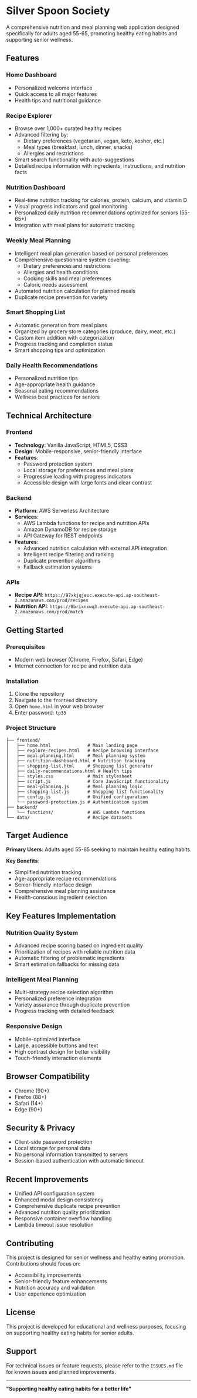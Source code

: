 # Silver Spoon Society

A comprehensive nutrition and meal planning web application designed specifically for adults aged 55-65, promoting healthy eating habits and supporting senior wellness.

## Features

### Home Dashboard
- Personalized welcome interface
- Quick access to all major features
- Health tips and nutritional guidance

### Recipe Explorer
- Browse over 1,000+ curated healthy recipes
- Advanced filtering by:
  - Dietary preferences (vegetarian, vegan, keto, kosher, etc.)
  - Meal types (breakfast, lunch, dinner, snacks)
  - Allergies and restrictions
- Smart search functionality with auto-suggestions
- Detailed recipe information with ingredients, instructions, and nutrition facts

### Nutrition Dashboard
- Real-time nutrition tracking for calories, protein, calcium, and vitamin D
- Visual progress indicators and goal monitoring
- Personalized daily nutrition recommendations optimized for seniors (55-65+)
- Integration with meal plans for automatic tracking

### Weekly Meal Planning
- Intelligent meal plan generation based on personal preferences
- Comprehensive questionnaire system covering:
  - Dietary preferences and restrictions
  - Allergies and health conditions
  - Cooking skills and meal preferences
  - Caloric needs assessment
- Automated nutrition calculation for planned meals
- Duplicate recipe prevention for variety

### Smart Shopping List
- Automatic generation from meal plans
- Organized by grocery store categories (produce, dairy, meat, etc.)
- Custom item addition with categorization
- Progress tracking and completion status
- Smart shopping tips and optimization

### Daily Health Recommendations
- Personalized nutrition tips
- Age-appropriate health guidance
- Seasonal eating recommendations
- Wellness best practices for seniors

## Technical Architecture

### Frontend
- **Technology**: Vanilla JavaScript, HTML5, CSS3
- **Design**: Mobile-responsive, senior-friendly interface
- **Features**:
  - Password protection system
  - Local storage for preferences and meal plans
  - Progressive loading with progress indicators
  - Accessible design with large fonts and clear contrast

### Backend
- **Platform**: AWS Serverless Architecture
- **Services**:
  - AWS Lambda functions for recipe and nutrition APIs
  - Amazon DynamoDB for recipe storage
  - API Gateway for REST endpoints
- **Features**:
  - Advanced nutrition calculation with external API integration
  - Intelligent recipe filtering and ranking
  - Duplicate prevention algorithms
  - Fallback estimation systems

### APIs
- **Recipe API**: `https://97xkjqjeuc.execute-api.ap-southeast-2.amazonaws.com/prod/recipes`
- **Nutrition API**: `https://0brixnxwq3.execute-api.ap-southeast-2.amazonaws.com/prod/match`

## Getting Started

### Prerequisites
- Modern web browser (Chrome, Firefox, Safari, Edge)
- Internet connection for recipe and nutrition data

### Installation
1. Clone the repository
2. Navigate to the `frontend` directory
3. Open `home.html` in your web browser
4. Enter password: `tp33`

### Project Structure
```
├── frontend/
│   ├── home.html              # Main landing page
│   ├── explore-recipes.html   # Recipe browsing interface
│   ├── meal-planning.html     # Meal planning system
│   ├── nutrition-dashboard.html # Nutrition tracking
│   ├── shopping-list.html     # Shopping list generator
│   ├── daily-recommendations.html # Health tips
│   ├── styles.css             # Main stylesheet
│   ├── script.js              # Core JavaScript functionality
│   ├── meal-planning.js       # Meal planning logic
│   ├── shopping-list.js       # Shopping list functionality
│   ├── config.js              # Unified configuration
│   └── password-protection.js # Authentication system
├── backend/
│   └── functions/             # AWS Lambda functions
└── data/                      # Recipe datasets
```

## Target Audience

**Primary Users**: Adults aged 55-65 seeking to maintain healthy eating habits

**Key Benefits**:
- Simplified nutrition tracking
- Age-appropriate recipe recommendations
- Senior-friendly interface design
- Comprehensive meal planning assistance
- Health-conscious ingredient selection

## Key Features Implementation

### Nutrition Quality System
- Advanced recipe scoring based on ingredient quality
- Prioritization of recipes with reliable nutrition data
- Automatic filtering of problematic ingredients
- Smart estimation fallbacks for missing data

### Intelligent Meal Planning
- Multi-strategy recipe selection algorithm
- Personalized preference integration
- Variety assurance through duplicate prevention
- Progress tracking with detailed feedback

### Responsive Design
- Mobile-optimized interface
- Large, accessible buttons and text
- High contrast design for better visibility
- Touch-friendly interaction elements

## Browser Compatibility

- Chrome (90+)
- Firefox (88+)
- Safari (14+)
- Edge (90+)

## Security & Privacy

- Client-side password protection
- Local storage for personal data
- No personal information transmitted to servers
- Session-based authentication with automatic timeout

## Recent Improvements

- Unified API configuration system
- Enhanced modal design consistency
- Comprehensive duplicate recipe prevention
- Advanced nutrition quality prioritization
- Responsive container overflow handling
- Lambda timeout issue resolution

## Contributing

This project is designed for senior wellness and healthy eating promotion. Contributions should focus on:
- Accessibility improvements
- Senior-friendly feature enhancements
- Nutrition accuracy and validation
- User experience optimization

## License

This project is developed for educational and wellness purposes, focusing on supporting healthy eating habits for senior adults.

## Support

For technical issues or feature requests, please refer to the `ISSUES.md` file for known issues and planned improvements.

---

**"Supporting healthy eating habits for a better life"**